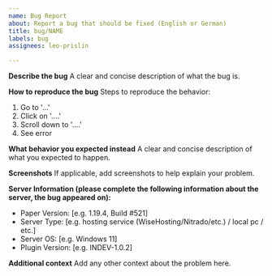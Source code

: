 ```yaml
---
name: Bug Report
about: Report a bug that should be fixed (English or German)
title: bug/NAME
labels: bug
assignees: leo-prislin

---
```


**Describe the bug**
A clear and concise description of what the bug is.

**How to reproduce the bug**
Steps to reproduce the behavior:
1. Go to '...'
2. Click on '....'
3. Scroll down to '....'
4. See error

**What behavior you expected instead**
A clear and concise description of what you expected to happen.

**Screenshots**
If applicable, add screenshots to help explain your problem.

**Server Information (please complete the following information about the server, the bug appeared on):**
 - Paper Version: [e.g. 1.19.4, Build #521]
 - Server Type: [e.g. hosting service (WiseHosting/Nitrado/etc.) / local pc / etc.]
 - Server OS: [e.g. Windows 11]
 - Plugin Version: [e.g. INDEV-1.0.2]

**Additional context**
Add any other context about the problem here.
